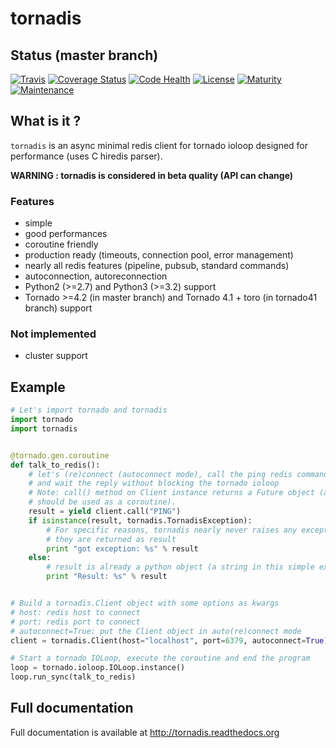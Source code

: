 # tornadis

## Status (master branch)

[![Travis](https://img.shields.io/travis/thefab/tornadis.svg)](https://travis-ci.org/thefab/tornadis)
[![Coverage Status](https://coveralls.io/repos/thefab/tornadis/badge.png)](https://coveralls.io/r/thefab/tornadis)
[![Code Health](https://landscape.io/github/thefab/tornadis/master/landscape.png)](https://landscape.io/github/thefab/tornadis/master)
[![License](https://img.shields.io/badge/license-MIT-blue.svg)](https://github.com/thefab/docker-centos-opinionated/blob/master/LICENSE)
[![Maturity](https://img.shields.io/badge/maturity-beta-yellow.svg)](https://github.com/thefab/docker-centos-opinionated)
[![Maintenance](https://img.shields.io/maintenance/yes/2017.svg)](https://github.com/thefab)

## What is it ?

`tornadis` is an async minimal redis client for tornado ioloop designed for performance (uses C hiredis parser).

**WARNING : tornadis is considered in beta quality (API can change)**

### Features

- simple
- good performances
- coroutine friendly
- production ready (timeouts, connection pool, error management)
- nearly all redis features (pipeline, pubsub, standard commands)
- autoconnection, autoreconnection
- Python2 (>=2.7) and Python3 (>=3.2) support
- Tornado >=4.2 (in master branch) and Tornado 4.1 + toro (in tornado41 branch) support

### Not implemented

- cluster support

## Example

```python
# Let's import tornado and tornadis
import tornado
import tornadis


@tornado.gen.coroutine
def talk_to_redis():
    # let's (re)connect (autoconnect mode), call the ping redis command
    # and wait the reply without blocking the tornado ioloop
    # Note: call() method on Client instance returns a Future object (and
    # should be used as a coroutine).
    result = yield client.call("PING")
    if isinstance(result, tornadis.TornadisException):
        # For specific reasons, tornadis nearly never raises any exception
        # they are returned as result
        print "got exception: %s" % result
    else:
        # result is already a python object (a string in this simple example)
        print "Result: %s" % result


# Build a tornadis.Client object with some options as kwargs
# host: redis host to connect
# port: redis port to connect
# autoconnect=True: put the Client object in auto(re)connect mode
client = tornadis.Client(host="localhost", port=6379, autoconnect=True)

# Start a tornado IOLoop, execute the coroutine and end the program
loop = tornado.ioloop.IOLoop.instance()
loop.run_sync(talk_to_redis)
```

## Full documentation

Full documentation is available at http://tornadis.readthedocs.org
